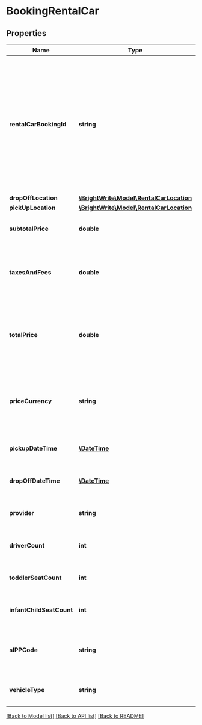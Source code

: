 # BookingRentalCar

## Properties
Name | Type | Description | Notes
------------ | ------------- | ------------- | -------------
**rentalCarBookingId** | **string** | Internal ID used by distributors to identify the booking. This should match the booking ID BrightWrite collects from the tags on the distributor website. For a booking that has flights and rental cars, the booking IDs would match | [optional] 
**dropOffLocation** | [**\BrightWrite\Model\RentalCarLocation**](RentalCarLocation.md) |  | 
**pickUpLocation** | [**\BrightWrite\Model\RentalCarLocation**](RentalCarLocation.md) |  | 
**subtotalPrice** | **double** | Ticket price without taxes and extra fees | [optional] 
**taxesAndFees** | **double** | Total of taxes, fees and other deductions required on top of the subtotalPrice | [optional] 
**totalPrice** | **double** | Ticket price including taxes and extra fees. Should be equal to subtotalPrice + taxesAndFees | [optional] 
**priceCurrency** | **string** | Currency in which all pricing info is specified three letters code as described by ISO 4217 | [optional] 
**pickupDateTime** | [**\DateTime**](\DateTime.md) | When the custmer is going to pick up the car | [optional] 
**dropOffDateTime** | [**\DateTime**](\DateTime.md) | When the custmer is going to return the car | [optional] 
**provider** | **string** | Service provider, i.e. rental car agency | [optional] 
**driverCount** | **int** | How many drivers are going to use the car | [optional] 
**toddlerSeatCount** | **int** | How many toddler car seats are required | [optional] 
**infantChildSeatCount** | **int** | How many infant car seats are required | [optional] 
**sIPPCode** | **string** | SIPP codes are used to summarise the key features of a vehicle | [optional] 
**vehicleType** | **string** | JSON encoded list of vehicle types | [optional] 

[[Back to Model list]](../README.md#documentation-for-models) [[Back to API list]](../README.md#documentation-for-api-endpoints) [[Back to README]](../README.md)


